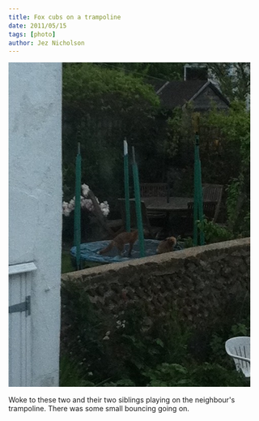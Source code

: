 ```yaml
---
title: Fox cubs on a trampoline
date: 2011/05/15
tags: [photo]
author: Jez Nicholson
---
```

<div class='p_embed p_image_embed'>
<a href="/media/getfile/files.posterous.com/jnicho02/H4fX8I7NgNPnGp4pAPHyqUPoPJmHFRALFURG1zZor8Oyj0tMr0Mcp14KCOUj/photo.jpg"><img alt="Photo" height="640" src="/media/getfile/files.posterous.com/jnicho02/htASZsex1G0N2wmZGkF1mj2oB1sT9EC09e03Paehg7cQzN1EaMPa7ZBVpItL/photo.jpg.scaled.500.jpg" width="478" /></a>
</div>

Woke to these two and their two siblings playing on the neighbour's trampoline. There was some small bouncing going on.
